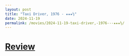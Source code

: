 ```yaml
---
layout: post
title: "Taxi Driver, 1976 - ★★★½"
date: 2024-11-19
permalink: /movies/2024-11-19-taxi-driver,-1976---★★★½/
---
```


# [Review](https://letterboxd.com/pavlesap/film/taxi-driver/)

